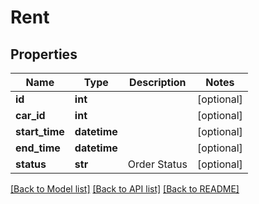 # Rent

## Properties
Name | Type | Description | Notes
------------ | ------------- | ------------- | -------------
**id** | **int** |  | [optional] 
**car_id** | **int** |  | [optional] 
**start_time** | **datetime** |  | [optional] 
**end_time** | **datetime** |  | [optional] 
**status** | **str** | Order Status | [optional] 

[[Back to Model list]](../README.md#documentation-for-models) [[Back to API list]](../README.md#documentation-for-api-endpoints) [[Back to README]](../README.md)

